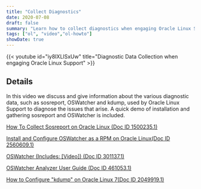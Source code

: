 ```yaml
---
title: "Collect Diagnostics"
date: 2020-07-08
draft: false
summary: "Learn how to collect diagnostics when engaging Oracle Linux Support."
tags: ["ol", "video","ol-howto"]
showDate: true
---
```


{{< youtube id="iy8IXLlSxUw" title="Diagnostic Data Collection when engaging Oracle Linux Support" >}}

## Details

In this video we discuss and give information about the various diagnostic data, such as sosreport, OSWatcher and kdump, used by Oracle Linux Support to diagnose the issues that arise. A quick demo of installation and gathering sosreport and OSWatcher is included.

[How To Collect Sosreport on Oracle Linux (Doc ID 1500235.1)](https://support.oracle.com/epmos/faces/DocumentDisplay?_afrLoop=259492746630640&id=1500235.1&_afrWindowMode=0&_adf.ctrl-state=j4ollf1at_151)

[Install and Configure OSWatcher as a RPM on Oracle Linux(Doc ID 2560609.1)](https://support.oracle.com/epmos/faces/DocumentDisplay?_afrLoop=259496469919927&id=2560609.1&_afrWindowMode=0&_adf.ctrl-state=j4ollf1at_192)

[OSWatcher (Includes: [Video]) (Doc ID 301137.1)](https://support.oracle.com/epmos/faces/DocumentDisplay?_afrLoop=259496561502664&id=301137.1&_afrWindowMode=0&_adf.ctrl-state=j4ollf1at_197)

[OSWatcher Analyzer User Guide (Doc ID 461053.1)](https://support.oracle.com/epmos/faces/DocumentDisplay?_afrLoop=259497107794797&id=461053.1&_afrWindowMode=0&_adf.ctrl-state=j4ollf1at_202)

[How to Configure "kdump" on Oracle Linux 7(Doc ID 2049919.1)](https://support.oracle.com/epmos/faces/DocumentDisplay?_afrLoop=259618145568430&id=2049919.1&_afrWindowMode=0&_adf.ctrl-state=j4ollf1at_408)
